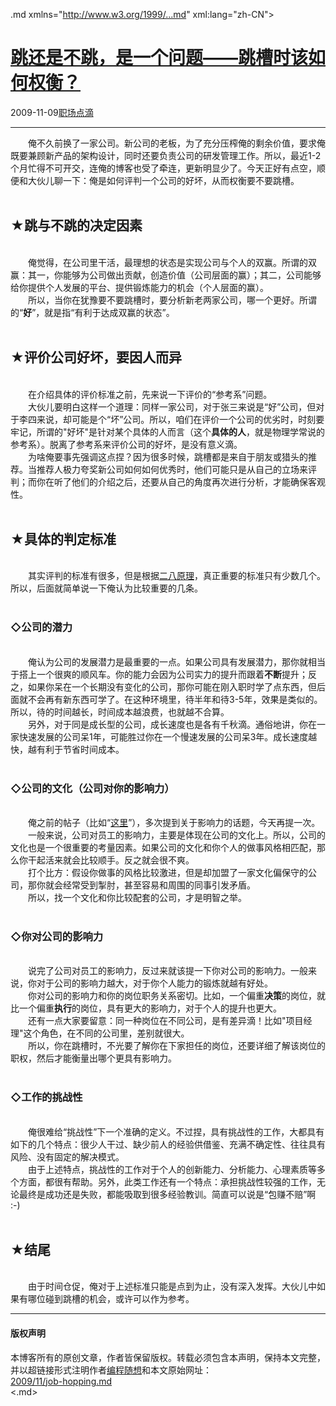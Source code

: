 <!DOCTYPE.md>
.md xmlns="http://www.w3.org/1999/...md" xml:lang="zh-CN">
<head>
<meta http-equiv="Content-Type" content="text.md; charset=utf-8" />
<meta name="generator" content="Python script by program.think@gmail.com" />
<meta name="provider" content="program-think.blogspot.com" />
<link type="text/css" rel="stylesheet" href="../../css/program-think.css" />
<title>跳还是不跳，是一个问题——跳槽时该如何权衡？ - 编程随想的博客</title>
</head>
<body>
<div id="main" style="width:100%;">
<h1><a href="../../index.md" title="回到首页">跳还是不跳，是一个问题——跳槽时该如何权衡？</a></h1>
<div class="post-info"><span class="date-header">2009-11-09</span><a href="../../tags/E8818CE59CBAE782B9E6BBB4.md" class="tag">职场点滴</a> </div>
<hr>
<div class="post">
&#12288;&#12288;俺不久前换了一家公司。新公司的老板，为了充分压榨俺的剩余价值，要求俺既要兼顾新产品的架构设计，同时还要负责公司的研发管理工作。所以，最近1-2个月忙得不可开交，连俺的博客也受了牵连，更新明显少了。今天正好有点空，顺便和大伙儿聊一下：俺是如何评判一个公司的好坏，从而权衡要不要跳槽。<!--program-think--><br /><br /><h2>★跳与不跳的决定因素</h2><br />&#12288;&#12288;俺觉得，在公司里干活，最理想的状态是实现公司与个人的双赢。所谓的双赢：其一，你能够为公司做出贡献，创造价值（公司层面的赢）；其二，公司能够给你提供个人发展的平台、提供锻炼能力的机会（个人层面的赢）。<br />&#12288;&#12288;所以，当你在犹豫要不要跳槽时，要分析新老两家公司，哪一个更好。所谓的“<b>好</b>”，就是指“有利于达成双赢的状态”。<br /><br /><h2>★评价公司好坏，要因人而异</h2><br />&#12288;&#12288;在介绍具体的评价标准之前，先来说一下评价的“参考系”问题。<br />&#12288;&#12288;大伙儿要明白这样一个道理：同样一家公司，对于张三来说是“好”公司，但对于李四来说，却可能是个“坏”公司。所以，咱们在评价一个公司的优劣时，时刻要牢记，所谓的"好坏"是针对某个具体的人而言（这个<b>具体的人</b>，就是物理学常说的参考系）。脱离了参考系来评价公司的好坏，是没有意义滴。<br />&#12288;&#12288;为啥俺要事先强调这点捏？因为很多时候，跳槽都是来自于朋友或猎头的推荐。当推荐人极力夸奖新公司如何如何优秀时，他们可能只是从自己的立场来评判；而你在听了他们的介绍之后，还要从自己的角度再次进行分析，才能确保客观性。<br /><br /><h2>★具体的判定标准</h2><br />&#12288;&#12288;其实评判的标准有很多，但是根据<a href="../../2009/02/80-20-principle-0-overview.md" target="_blank">二八原理</a>，真正重要的标准只有少数几个。所以，后面就简单说一下俺认为比较重要的几条。<br /><br /><h3>◇公司的潜力</h3><br />&#12288;&#12288;俺认为公司的发展潜力是最重要的一点。如果公司具有发展潜力，那你就相当于搭上一个很爽的顺风车。你的能力会因为公司实力的提升而跟着<b>不断</b>提升；反之，如果你呆在一个长期没有变化的公司，那你可能在刚入职时学了点东西，但后面就不会再有新东西可学了。在这种环境里，待半年和待3-5年，效果是类似的。所以，待的时间越长，时间成本越浪费，也就越不合算。<br />&#12288;&#12288;另外，对于同是成长型的公司，成长速度也是各有千秋滴。通俗地讲，你在一家快速发展的公司呆1年，可能胜过你在一个慢速发展的公司呆3年。成长速度越快，越有利于节省时间成本。<br /><br /><h3>◇公司的文化（公司对你的影响力）</h3><br />&#12288;&#12288;俺之前的帖子（比如“<a href="../../2009/05/social-engineering-3-influence.md" target="_blank">这里</a>”），多次提到关于影响力的话题，今天再提一次。<br />&#12288;&#12288;一般来说，公司对员工的影响力，主要是体现在公司的文化上。所以，公司的文化也是一个很重要的考量因素。如果公司的文化和你个人的做事风格相匹配，那么你干起活来就会比较顺手。反之就会很不爽。<br />&#12288;&#12288;打个比方：假设你做事的风格比较激进，但是却加盟了一家文化偏保守的公司，那你就会经常受到掣肘，甚至容易和周围的同事引发矛盾。<br />&#12288;&#12288;所以，找一个文化和你比较配套的公司，才是明智之举。<br /><br /><h3>◇你对公司的影响力</h3><br />&#12288;&#12288;说完了公司对员工的影响力，反过来就该提一下你对公司的影响力。一般来说，你对于公司的影响力越大，对于你个人能力的锻炼就越有好处。<br />&#12288;&#12288;你对公司的影响力和你的岗位职务关系密切。比如，一个偏重<b>决策</b>的岗位，就比一个偏重<b>执行</b>的岗位，具有更大的影响力，对于个人的提升也更大。<br />&#12288;&#12288;还有一点大家要留意：同一种岗位在不同公司，是有差异滴！比如"项目经理"这个角色，在不同的公司里，差别就很大。<br />&#12288;&#12288;所以，你在跳槽时，不光要了解你在下家担任的岗位，还要详细了解该岗位的职权，然后才能衡量出哪个更具有影响力。<br /><br /><h3>◇工作的挑战性</h3><br />&#12288;&#12288;俺很难给“挑战性”下一个准确的定义。不过捏，具有挑战性的工作，大都具有如下的几个特点：很少人干过、缺少前人的经验供借鉴、充满不确定性、往往具有风险、没有固定的解决模式。<br />&#12288;&#12288;由于上述特点，挑战性的工作对于个人的创新能力、分析能力、心理素质等多个方面，都很有帮助。另外，此类工作还有一个特点：承担挑战性较强的工作，无论最终是成功还是失败，都能吸取到很多经验教训。简直可以说是“包赚不赔”啊 :-)<br /><br /><h2>★结尾</h2><br />&#12288;&#12288;由于时间仓促，俺对于上述标准只能是点到为止，没有深入发挥。大伙儿中如果有哪位碰到跳槽的机会，或许可以作为参考。<div class="blogger-post-footer">
</div>
<hr>
<div class="copyright">
<h4>版权声明</h4>
本博客所有的原创文章，作者皆保留版权。转载必须包含本声明，保持本文完整，并以超链接形式注明作者<a href="mailto:program.think@gmail.com">编程随想</a>和本文原始网址：<br>
<a href="2009/11/job-hopping.md">2009/11/job-hopping.md</a>
</div>
</div>
</body>
<.md>
